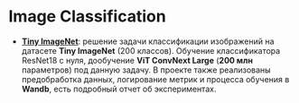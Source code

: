 # Image Classification

* **[Tiny ImageNet](./Tiny%20ImageNet)**: решение задачи классификации изображений на датасете 
**Tiny ImageNet** (200 классов). Обучение классификатора ResNet18 с нуля, дообучение 
**ViT ConvNext Large** (**200 млн** параметров) под данную задачу. В проекте также 
реализованы предобработка данных, логирование метрик и процесса обучения в **Wandb**, 
есть подробный отчет об экспериментах.
